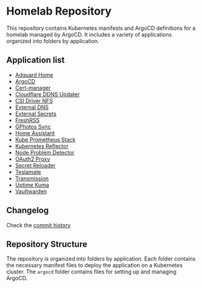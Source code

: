 # Homelab Repository

This repository contains Kubernetes manifests and ArgoCD definitions for a homelab managed by ArgoCD. It includes a variety of applications organized into folders by application.

## Application list

- [Adguard Home](https://github.com/AdguardTeam/AdGuardHome)
- [ArgoCD](https://github.com/argoproj/argo-cd)
- [Cert-manager](https://github.com/cert-manager/cert-manager)
- [Cloudflare DDNS Updater](https://github.com/nidr0x/cloudflare-ddns-updater)
- [CSI Driver NFS](https://github.com/kubernetes-csi/csi-driver-nfs)
- [External DNS](https://github.com/kubernetes-sigs/external-dns)
- [External Secrets](https://github.com/external-secrets/external-secrets)
- [FreshRSS](https://github.com/FreshRSS/FreshRSS)
- [GPhotos Sync](https://github.com/gilesknap/gphotos-sync)
- [Home Assistant](https://github.com/home-assistant/docker)
- [Kube Prometheus Stack](https://github.com/prometheus-community/helm-charts/tree/main/charts/kube-prometheus-stack)
- [Kubernetes Reflector](https://github.com/emberstack/kubernetes-reflector)
- [Node Problem Detector](https://github.com/kubernetes/node-problem-detector)
- [OAuth2 Proxy](https://github.com/oauth2-proxy/oauth2-proxy)
- [Secret Reloader](https://github.com/stakater/Reloader)
- [Teslamate](https://github.com/teslamate-org/teslamate)
- [Transmission](https://github.com/transmission/transmission)
- [Uptime Kuma](https://github.com/louislam/uptime-kuma)
- [Vaultwarden](https://github.com/dani-garcia/vaultwarden)

## Changelog

Check the [commit history](https://github.com/nidr0x/homelab/commits/master)

## Repository Structure

The repository is organized into folders by application. Each folder contains the necessary manifest files to deploy the application on a Kubernetes cluster. The `argocd` folder contains files for setting up and managing ArgoCD.
